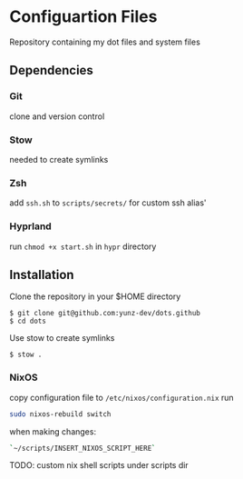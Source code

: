 # Configuartion Files

Repository containing my dot files and system files

## Dependencies

### Git
clone and version control
### Stow
needed to create symlinks
### Zsh
add `ssh.sh` to `scripts/secrets/` for custom ssh alias'
### Hyprland
run `chmod +x start.sh` in `hypr` directory
## Installation

Clone the repository in your $HOME directory
```
$ git clone git@github.com:yunz-dev/dots.github
$ cd dots
```
Use stow to create symlinks
```
$ stow .
```
### NixOS 
copy configuration file to `/etc/nixos/configuration.nix`
run 
```bash
sudo nixos-rebuild switch
```
when making changes:
```bash
`~/scripts/INSERT_NIXOS_SCRIPT_HERE`
```

TODO: custom nix shell scripts under scripts dir



